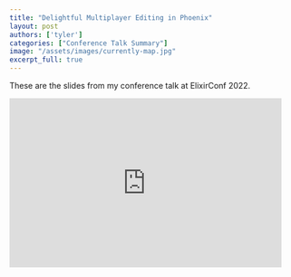 ```yaml
---
title: "Delightful Multiplayer Editing in Phoenix"
layout: post
authors: ['tyler']
categories: ["Conference Talk Summary"]
image: "/assets/images/currently-map.jpg"
excerpt_full: true
---
```


These are the slides from my conference talk at ElixirConf 2022.

<iframe src="https://docs.google.com/presentation/d/e/2PACX-1vQ3KIxwoU89f7fT5ovTEGby9OnnfESZZXeRjpmVYKBgsBVYaQ4GRWixryjyfx3MxgN0JfbV0yNarR6Q/embed?start=true&loop=true&delayms=5000" frameborder="0" width="480" height="299" allowfullscreen="true" mozallowfullscreen="true" webkitallowfullscreen="true"></iframe>
